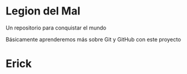 # Legion del Mal
Un repositorio para conquistar el mundo

Básicamente aprenderemos más sobre Git y GitHub con este proyecto


# Erick 


